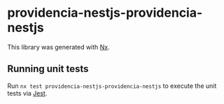 # providencia-nestjs-providencia-nestjs

This library was generated with [Nx](https://nx.dev).

## Running unit tests

Run `nx test providencia-nestjs-providencia-nestjs` to execute the unit tests via [Jest](https://jestjs.io).
